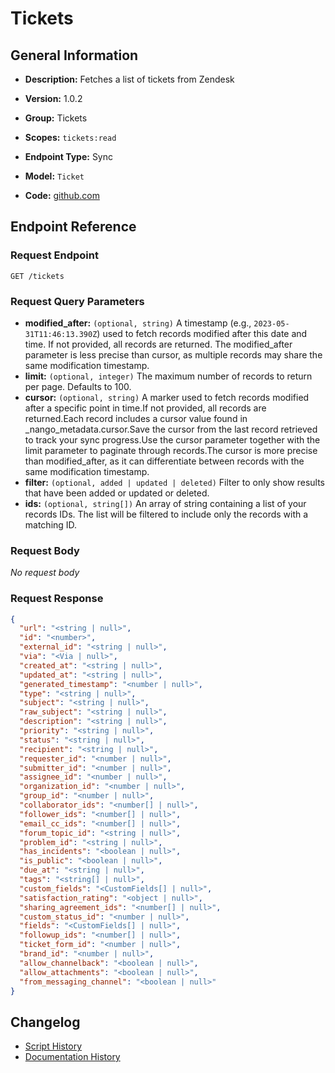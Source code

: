 <!-- BEGIN GENERATED CONTENT -->
# Tickets

## General Information

- **Description:** Fetches a list of tickets from Zendesk

- **Version:** 1.0.2
- **Group:** Tickets
- **Scopes:** `tickets:read`
- **Endpoint Type:** Sync
- **Model:** `Ticket`
- **Code:** [github.com](https://github.com/NangoHQ/integration-templates/tree/main/integrations/zendesk/syncs/tickets.ts)


## Endpoint Reference

### Request Endpoint

`GET /tickets`

### Request Query Parameters

- **modified_after:** `(optional, string)` A timestamp (e.g., `2023-05-31T11:46:13.390Z`) used to fetch records modified after this date and time. If not provided, all records are returned. The modified_after parameter is less precise than cursor, as multiple records may share the same modification timestamp.
- **limit:** `(optional, integer)` The maximum number of records to return per page. Defaults to 100.
- **cursor:** `(optional, string)` A marker used to fetch records modified after a specific point in time.If not provided, all records are returned.Each record includes a cursor value found in _nango_metadata.cursor.Save the cursor from the last record retrieved to track your sync progress.Use the cursor parameter together with the limit parameter to paginate through records.The cursor is more precise than modified_after, as it can differentiate between records with the same modification timestamp.
- **filter:** `(optional, added | updated | deleted)` Filter to only show results that have been added or updated or deleted.
- **ids:** `(optional, string[])` An array of string containing a list of your records IDs. The list will be filtered to include only the records with a matching ID.

### Request Body

_No request body_

### Request Response

```json
{
  "url": "<string | null>",
  "id": "<number>",
  "external_id": "<string | null>",
  "via": "<Via | null>",
  "created_at": "<string | null>",
  "updated_at": "<string | null>",
  "generated_timestamp": "<number | null>",
  "type": "<string | null>",
  "subject": "<string | null>",
  "raw_subject": "<string | null>",
  "description": "<string | null>",
  "priority": "<string | null>",
  "status": "<string | null>",
  "recipient": "<string | null>",
  "requester_id": "<number | null>",
  "submitter_id": "<number | null>",
  "assignee_id": "<number | null>",
  "organization_id": "<number | null>",
  "group_id": "<number | null>",
  "collaborator_ids": "<number[] | null>",
  "follower_ids": "<number[] | null>",
  "email_cc_ids": "<number[] | null>",
  "forum_topic_id": "<string | null>",
  "problem_id": "<string | null>",
  "has_incidents": "<boolean | null>",
  "is_public": "<boolean | null>",
  "due_at": "<string | null>",
  "tags": "<string[] | null>",
  "custom_fields": "<CustomFields[] | null>",
  "satisfaction_rating": "<object | null>",
  "sharing_agreement_ids": "<number[] | null>",
  "custom_status_id": "<number | null>",
  "fields": "<CustomFields[] | null>",
  "followup_ids": "<number[] | null>",
  "ticket_form_id": "<number | null>",
  "brand_id": "<number | null>",
  "allow_channelback": "<boolean | null>",
  "allow_attachments": "<boolean | null>",
  "from_messaging_channel": "<boolean | null>"
}
```

## Changelog

- [Script History](https://github.com/NangoHQ/integration-templates/commits/main/integrations/zendesk/syncs/tickets.ts)
- [Documentation History](https://github.com/NangoHQ/integration-templates/commits/main/integrations/zendesk/syncs/tickets.md)

<!-- END  GENERATED CONTENT -->

